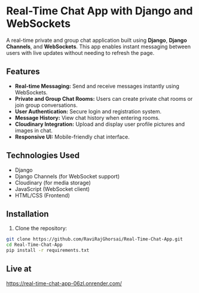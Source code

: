 # Real-Time Chat App with Django and WebSockets

A real-time private and group chat application built using **Django**, **Django Channels**, and **WebSockets**. This app enables instant messaging between users with live updates without needing to refresh the page.

## Features

- **Real-time Messaging:** Send and receive messages instantly using WebSockets.
- **Private and Group Chat Rooms:** Users can create private chat rooms or join group conversations.
- **User Authentication:** Secure login and registration system.
- **Message History:** View chat history when entering rooms.
- **Cloudinary Integration:** Upload and display user profile pictures and images in chat.
- **Responsive UI:** Mobile-friendly chat interface.

## Technologies Used

- Django
- Django Channels (for WebSocket support)
- Cloudinary (for media storage)
- JavaScript (WebSocket client)
- HTML/CSS (Frontend)

## Installation

1. Clone the repository:

```bash
git clone https://github.com/RaviRajGhorsai/Real-Time-Chat-App.git
cd Real-Time-Chat-App
pip install -r requirements.txt
```
## Live at

https://real-time-chat-app-06zl.onrender.com/

